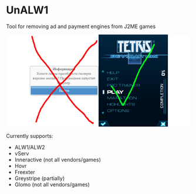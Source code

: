 # UnALW1
Tool for removing ad and payment engines from J2ME games

![image](unalw.png)

Currently supports:
- ALW1/ALW2
- vServ
- Inneractive (not all vendors/games)
- Hovr
- Freexter
- Greystripe (partially)
- Glomo (not all vendors/games)
